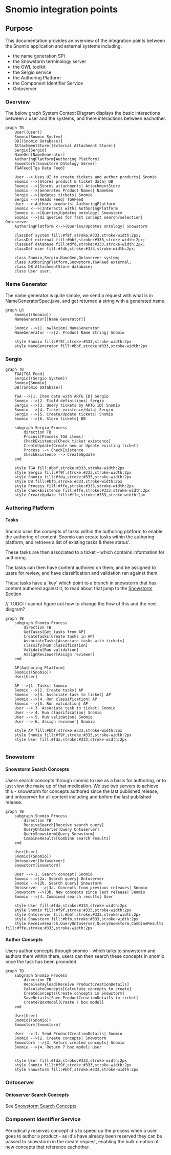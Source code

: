 # Snomio integration points

## Purpose

This documentation provides an overview of the integration points between the Snomio application and
external systems including:

- the name generation SPI
- the Snowstorm terminology server
- the OWL toolkit
- the Sergio service
- the Authoring Platform
- the Component Identifier Service
- Ontoserver

### Overview

The below graph System Context Diagram displays the basic interactions between a user and the
systems, and there interactions between eachother.

```mermaid
graph TB
    User((User))
    Snomio[Snomio System]
    DB[(Snomio Database)]
    AttachmentStore[(External Attachment Store)]
    Sergio[Sergio]
    NameGen[NameGenerator]
    AuthoringPlatform[Authoring Platform]
    Snowstorm[Snowstorm Ontology Server]
    TGAFeed[Tga Data Feed]

    User -->|Uses UI to create tickets and author products| Snomio
    Snomio -->|Stores product & ticket data| DB
    Snomio -->|Stores attachments| AttachmentStore
    Snomio -->|Generates Product Names| NameGen
    Sergio -->|Updates tickets| Snomio
    Sergio -->|Reads Feed| TGAFeed
    User -->|Authors products| AuthoringPlatform
    Snomio <-->|Interacts with| AuthoringPlatform
    Snomio <-->|Queries/Updates ontology| Snowstorm
    Snomio -->|UI queries for fast concept search/selection| Ontoserver
    AuthoringPlatform <-->|Queries/Updates ontology| Snowstorm

    classDef system fill:#f9f,stroke:#333,stroke-width:2px;
    classDef external fill:#bbf,stroke:#333,stroke-width:2px;
    classDef database fill:#dfd,stroke:#333,stroke-width:2px;
    classDef user fill:#fdb,stroke:#333,stroke-width:2px;

    class Snomio,Sergio,NameGen,Ontoserver system;
    class AuthoringPlatform,Snowstorm,TGAFeed external;
    class DB,AttachmentStore database;
    class User user;
```

### Name Generator

The name generator is quite simple, we send a request with what is in NameGeneratorSpec.java, and
get returned a string with a generated name.

```mermaid
graph LR
    Snomio((Snomio))
    NameGenerator[[Name Generator]]
    
    Snomio -->|1. owlAxiom| NameGenerator
    NameGenerator -->|2. Product Name String| Snomio
    
    style Snomio fill:#f9f,stroke:#333,stroke-width:2px
    style NameGenerator fill:#bbf,stroke:#333,stroke-width:2px
```

### Sergio

```mermaid
graph TD
    TGA[TGA Feed]
    Sergio((Sergio System))
    Snomio[Snomio]
    DB[(Snomio Database)]

    TGA -->|1. Item data with ARTG ID| Sergio
    Snomio -->|2. Field definitions| Sergio
    Sergio -->|3. Query tickets by ARTG ID| Snomio
    Snomio -->|4. Ticket existence/data| Sergio
    Sergio -->|5. Create/Update tickets| Snomio
    Snomio -->|6. Store tickets| DB

    subgraph Sergio Process
        direction TB
        Process[Process TGA items]
        CheckExistence[Check ticket existence]
        CreateUpdate[Create new or Update existing ticket]
        Process --> CheckExistence
        CheckExistence --> CreateUpdate
    end

    style TGA fill:#bbf,stroke:#333,stroke-width:2px
    style Sergio fill:#f9f,stroke:#333,stroke-width:2px
    style Snomio fill:#fda,stroke:#333,stroke-width:2px
    style DB fill:#bfb,stroke:#333,stroke-width:2px
    style Process fill:#ffe,stroke:#333,stroke-width:2px
    style CheckExistence fill:#ffe,stroke:#333,stroke-width:2px
    style CreateUpdate fill:#ffe,stroke:#333,stroke-width:2px
```

### Authoring Platform

#### Tasks

Snomio uses the concepts of tasks within the authoring platform to enable the authoring of content.
Snomio can create tasks within the authoring platform, and retrieve a list of existing tasks & there
status'.

These tasks are then associated to a ticket - which contains information for authoring.

The tasks can then have content authored on them, and be assigned to users for review, and have
classification and validation ran against them.

These tasks have a 'key' which point to a branch in snowstorm that has content authored against it,
to read about that jump to the [Snowstorm Section](#snowstorm)

// TODO: I cannot figure out how to change the flow of this and the next diagram?

```mermaid
graph TB
    subgraph Snomio Process
        direction TB
        GetTasks[Get tasks from AP]
        CreateTasks[Create tasks in AP]
        AssociateTasks[Associate tasks with tickets]
        Classify[Run classification]
        Validate[Run validation]
        AssignReviewer[Assign reviewer]
    end
    
    AP[Authoring Platform]
    Snomio((Snomio))
    User[User]
    
    AP -->|1. Tasks| Snomio
    Snomio -->|2. Create tasks| AP
    Snomio -->|3. Associate task to ticket| AP
    Snomio -->|4. Run classification| AP
    Snomio -->|5. Run validation| AP
    User -->|3. Associate task to ticket| Snomio
    User -->|4. Run classification| Snomio
    User -->|5. Run validation| Snomio
    User -->|6. Assign reviewer| Snomio
    
    style AP fill:#bbf,stroke:#333,stroke-width:2px
    style Snomio fill:#f9f,stroke:#333,stroke-width:2px
    style User fill:#fda,stroke:#333,stroke-width:2px
    
```

### Snowstorm

#### Snowstorm Search Concepts

Users search concepts through snomio to use as a basis for authoring, or to just view the make up of
that medication. We use two servers to achieve this - snowstorm for concepts authored since the last
published release, and ontoserver for all content including and before the last published release.

```mermaid
graph TB
    subgraph Snomio Process
        direction TB
        ReceiveSearch[Receive search query]
        QueryOntoserver[Query Ontoserver]
        QuerySnowstorm[Query Snowstorm]
        CombineResults[Combine search results]
    end
    
    User[User]
    Snomio((Snomio))
    Ontoserver[Ontoserver]
    Snowstorm[Snowstorm]
    
    User -->|1. Search concept| Snomio
    Snomio -->|2a. Search query| Ontoserver
    Snomio -->|2b. Search query| Snowstorm
    Ontoserver -->|3a. Concepts from previous releases| Snomio
    Snowstorm -->|3b. New concepts since last release| Snomio
    Snomio -->|4. Combined search results| User
    
    style User fill:#fda,stroke:#333,stroke-width:2px
    style Snomio fill:#f9f,stroke:#333,stroke-width:2px
    style Ontoserver fill:#bbf,stroke:#333,stroke-width:2px
    style Snowstorm fill:#bfb,stroke:#333,stroke-width:2px
    style ReceiveSearch,QueryOntoserver,QuerySnowstorm,CombineResults fill:#ffe,stroke:#333,stroke-width:2px
```

#### Author Concepts

Users author concepts through snomio - which talks to snowstorm and authors them within there, users
can then search these concepts in snomio once the task has been promoted.

```mermaid
graph TB
    subgraph Snomio Process
        direction TB
        ReceivePayload[Receive ProductCreationDetails]
        CalculateConcepts[Calculate concepts to create]
        CreateConcepts[Create concepts in Snowstorm]
        SaveDetails[Save ProductCreationDetails to ticket]
        Create7BoxModel[Create 7 box model]
    end
    
    User[User]
    Snomio((Snomio))
    Snowstorm[Snowstorm]
    
    User -->|1. Send ProductCreationDetails| Snomio
    Snomio -->|2. Create concepts| Snowstorm
    Snowstorm -->|3. Return created concepts| Snomio
    Snomio -->|4. Return 7 box model| User
    
    
    style User fill:#fda,stroke:#333,stroke-width:2px
    style Snomio fill:#f9f,stroke:#333,stroke-width:2px
    style Snowstorm fill:#bbf,stroke:#333,stroke-width:2px
```

### Ontoserver

#### Ontoserver Search Concepts

See [Snowstorm Search Concepts](#snowstorm-search-concepts)

### Component Identifier Service

Periodically reserves concept id's to speed up the process when a user goes to author a product - as
id's have already been reserved they can be passed to snowstorm in the create request, enabling the
bulk creation of new concepts that reference eachother.

